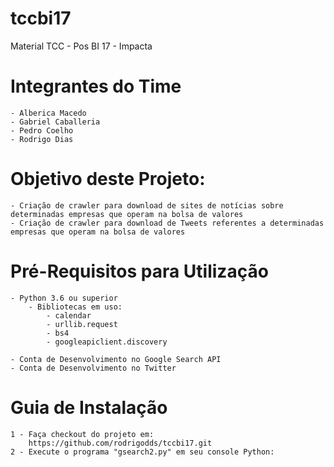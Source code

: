 # tccbi17
Material TCC - Pos BI 17 - Impacta

# Integrantes do Time
	- Alberica Macedo
	- Gabriel Caballeria
	- Pedro Coelho
	- Rodrigo Dias

# Objetivo deste Projeto:
	- Criação de crawler para download de sites de notícias sobre determinadas empresas que operam na bolsa de valores
	- Criação de crawler para download de Tweets referentes a determinadas empresas que operam na bolsa de valores

# Pré-Requisitos para Utilização
	- Python 3.6 ou superior
		- Bibliotecas em uso:
			- calendar
			- urllib.request
			- bs4
			- googleapiclient.discovery
			
	- Conta de Desenvolvimento no Google Search API
	- Conta de Desenvolvimento no Twitter
	
# Guia de Instalação
	1 - Faça checkout do projeto em:
		https://github.com/rodrigodds/tccbi17.git
	2 - Execute o programa "gsearch2.py" em seu console Python:
			